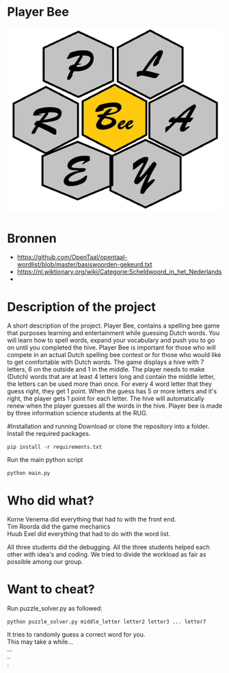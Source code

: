 # Player Bee

![alt text](logo.png)

# Bronnen
* https://github.com/OpenTaal/opentaal-wordlist/blob/master/basiswoorden-gekeurd.txt
* https://nl.wiktionary.org/wiki/Categorie:Scheldwoord_in_het_Nederlands
* 

# Description of the project
A short description of the project.
Player Bee, contains a spelling bee game that purposes learning and entertainment while guessing Dutch words.
You will learn how to spell words, expand your vocabulary and push you to go on until you completed the hive.
Player Bee is important for those who will compete in an actual Dutch spelling bee contest or for those who would like to get comfortable with Dutch words.
The game displays a hive with 7 letters, 6 on the outside and 1 in the middle.
The player needs to make (Dutch) words that are at least 4 letters long and contain the middle letter, the letters can be used more than once.
For every 4 word letter that they guess right, they get 1 point.
When the guess has 5 or more letters and it's right, the player gets 1 point for each letter.
The hive will automatically renew when the player guesses all the words in the hive.
Player bee is made by three information science students at the RUG.

#Installation and running
Download or clone the repository into a folder.\
Install the required packages.
```shell script
pip install -r requirements.txt
```
Run the main python script
```shell script
python main.py
```


# Who did what?
Korne Venema did everything that had to with the front end.\
Tim Roorda did the game mechanics\
Huub Exel did everything that had to do with the word list.

All three students did the debugging.
All the three students helped each other with idea's and coding.
We tried to divide the workload as fair as possible among our group.

# Want to cheat?
Run puzzle_solver.py as followed:
```shell script
python puzzle_solver.py middle_letter letter2 letter3 ... letter7
```
It tries to randomly guess a correct word for you.\
This may take a while...\
...\
..\
.
